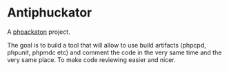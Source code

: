 Antiphuckator
================

A [phpackaton](http://phpers.github.io/phpackaton/) project.

The goal is to build a tool that will allow to use build artifacts (phpcpd, phpunit, phpmdc etc) and comment the code in the very same time and the very same place. To make code reviewing easier and nicer.
